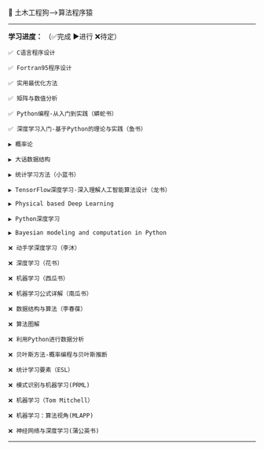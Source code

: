   
🌱 土木工程狗——>算法程序猿

***

**学习进度：** （✅完成  ▶️进行  ❌待定）

    ✅ C语言程序设计
    
    ✅ Fortran95程序设计
    
    ✅ 实用最优化方法
    
    ✅ 矩阵与数值分析
    
    ✅ Python编程-从入门到实践（蟒蛇书）

    ✅ 深度学习入门-基于Python的理论与实践（鱼书）
    
    ▶️ 概率论
           
    ▶️ 大话数据结构
    
    ▶️ 统计学习方法（小蓝书）
    
    ▶️ TensorFlow深度学习-深入理解人工智能算法设计（龙书）
    
    ▶️ Physical based Deep Learning
    
    ▶️ Python深度学习
    
    ▶️ Bayesian modeling and computation in Python
       
    ❌ 动手学深度学习（李沐）
    
    ❌ 深度学习（花书）
    
    ❌ 机器学习（西瓜书）
    
    ❌ 机器学习公式详解（南瓜书）
    
    ❌ 数据结构与算法（李春葆）
     
    ❌ 算法图解
    
    ❌ 利用Python进行数据分析
    
    ❌ 贝叶斯方法-概率编程与贝叶斯推断

    ❌ 统计学习要素（ESL）

    ❌ 模式识别与机器学习(PRML)

    ❌ 机器学习（Tom Mitchell）

    ❌ 机器学习：算法视角(MLAPP)
    
    ❌ 神经网络与深度学习(蒲公英书)

    
***
